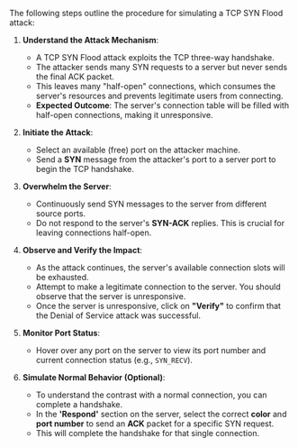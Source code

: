 

The following steps outline the procedure for simulating a TCP SYN Flood attack:

1.  **Understand the Attack Mechanism**:
    *   A TCP SYN Flood attack exploits the TCP three-way handshake.
    *   The attacker sends many SYN requests to a server but never sends the final ACK packet.
    *   This leaves many "half-open" connections, which consumes the server's resources and prevents legitimate users from connecting.
    *   **Expected Outcome**: The server's connection table will be filled with half-open connections, making it unresponsive.

2.  **Initiate the Attack**:
    *   Select an available (free) port on the attacker machine.
    *   Send a **SYN** message from the attacker's port to a server port to begin the TCP handshake.

3.  **Overwhelm the Server**:
    *   Continuously send SYN messages to the server from different source ports.
    *   Do not respond to the server's **SYN-ACK** replies. This is crucial for leaving connections half-open.

4.  **Observe and Verify the Impact**:
    *   As the attack continues, the server's available connection slots will be exhausted.
    *   Attempt to make a legitimate connection to the server. You should observe that the server is unresponsive.
    *   Once the server is unresponsive, click on **"Verify"** to confirm that the Denial of Service attack was successful.

5.  **Monitor Port Status**:
    *   Hover over any port on the server to view its port number and current connection status (e.g., `SYN_RECV`).

6.  **Simulate Normal Behavior (Optional)**:
    *   To understand the contrast with a normal connection, you can complete a handshake.
    *   In the **'Respond'** section on the server, select the correct **color** and **port number** to send an **ACK** packet for a specific SYN request.
    *   This will complete the handshake for that single connection.
